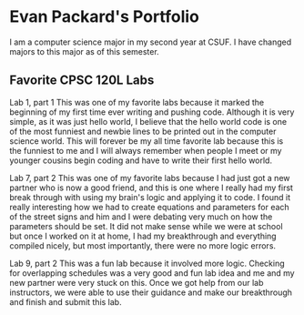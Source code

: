 
# Evan Packard's Portfolio

I am a computer science major in my second year at CSUF. I have changed majors to this major as of this semester.

## Favorite CPSC 120L Labs

Lab 1, part 1
This was one of my favorite labs because it marked the beginning of my first time ever writing and pushing code. Although it is very simple, as it was just hello world, I believe that the hello world code is one of the most funniest and newbie lines to be printed out in the computer science world. This will forever be my all time favorite lab because this is the funniest to me and I will always remember when people I meet or my younger cousins begin coding and have to write their first hello world.

Lab 7, part 2
This was one of my favorite labs because I had just got a new partner who is now a good friend, and this is one where I really had my first break through with using my brain's logic and applying it to code. I found it really interesting how we had to create equations and parameters for each of the street signs and him and I were debating very much on how the parameters should be set. It did not make sense while we were at school but once I worked on it at home, I had my breakthrough and everything compiled nicely, but most importantly, there were no more logic errors.

Lab 9, part 2
This was a fun lab because it involved more logic. Checking for overlapping schedules was a very good and fun lab idea and me and my new partner were very stuck on this. Once we got help from our lab instructors, we were able to use their guidance and make our breakthrough and finish and submit this lab.